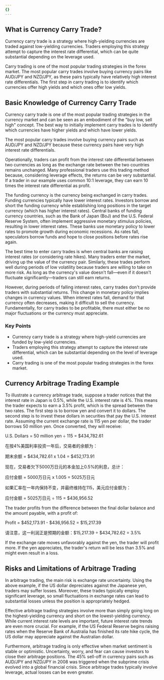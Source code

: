 ```yaml
---
{}
---
```


## What is Currency Carry Trade?

Currency carry trade is a strategy where high-yielding currencies are traded against low-yielding currencies. Traders employing this strategy attempt to capture the interest rate differential, which can be quite substantial depending on the leverage used.

Carry trading is one of the most popular trading strategies in the forex market. The most popular carry trades involve buying currency pairs like AUD/JPY and NZD/JPY, as these pairs typically have relatively high interest rate differentials. The first step in carry trading is to identify which currencies offer high yields and which ones offer low yields.

## Basic Knowledge of Currency Carry Trade

Currency carry trade is one of the most popular trading strategies in the currency market and can be seen as an embodiment of the "buy low, sell high" concept. The best way to initially implement carry trades is to identify which currencies have higher yields and which have lower yields.

The most popular carry trades involve buying currency pairs such as AUD/JPY and NZD/JPY because these currency pairs have very high interest rate differentials.

Operationally, traders can profit from the interest rate differential between two currencies as long as the exchange rate between the two countries remains unchanged. Many professional traders use this trading method because, considering leverage effects, the returns can be very substantial. If a trader in our example uses common 10:1 leverage, they can earn 10 times the interest rate differential as profit.

The funding currency is the currency being exchanged in carry trades. Funding currencies typically have lower interest rates. Investors borrow and short the funding currency while establishing long positions in the target currency (which has higher interest rates). Central banks of funding currency countries, such as the Bank of Japan (BoJ) and the U.S. Federal Reserve System, often implement aggressive monetary stimulus policies, resulting in lower interest rates. These banks use monetary policy to lower rates to promote growth during economic recessions. As rates fall, speculators borrow funds and hope to close positions before rates rise again.

The best time to enter carry trades is when central banks are raising interest rates (or considering rate hikes). Many traders enter the market, driving up the value of the currency pair. Similarly, these trades perform well during periods of low volatility because traders are willing to take on more risk. As long as the currency's value doesn't fall—even if it doesn't fluctuate significantly—traders can still earn returns.

However, during periods of falling interest rates, carry trades don't provide traders with substantial returns. This change in monetary policy implies changes in currency values. When interest rates fall, demand for that currency often decreases, making it difficult to sell the currency. Fundamentally, for carry trades to be profitable, there must either be no major fluctuations or the currency must appreciate.

### Key Points

- Currency carry trade is a strategy where high-yield currencies are funded by low-yield currencies.
- Traders employing this strategy attempt to capture the interest rate differential, which can be substantial depending on the level of leverage used.
- Carry trading is one of the most popular trading strategies in the forex market.

## Currency Arbitrage Trading Example

To illustrate a currency arbitrage trade, suppose a trader notices that the interest rate in Japan is 0.5%, while the U.S. interest rate is 4%. This means the trader expects to earn a 3.5% profit, which is the spread between the two rates. The first step is to borrow yen and convert it to dollars. The second step is to invest these dollars in securities that pay the U.S. interest rate. Assuming the current exchange rate is 115 yen per dollar, the trader borrows 50 million yen. Once converted, they will receive:

U.S. Dollars = 50 million yen ÷ 115 = $434,782.61

在按4%美国利率投资一年后，交易者的余额为：

期末余额 = $434,782.61 x 1.04 = $452,173.91

现在，交易者欠下5000万日元的本金加上0.5%的利息，总计：

应付金额 = 5000万日元 x 1.005 = 5025万日元

如果汇率在一年内保持不变，并最终维持在115，美元应付金额为：

应付金额 = 5025万日元 ÷ 115 = $436,956.52

The trader profits from the difference between the final dollar balance and the amount payable, with a profit of:

Profit = $452,173.91 - $436,956.52 = $15,217.39

请注意，这一利润正是预期的金额：$15,217.39 ÷ $434,782.62 = 3.5%

If the exchange rate moves unfavorably against the yen, the trader will profit more. If the yen appreciates, the trader's return will be less than 3.5% and might even result in a loss.

## Risks and Limitations of Arbitrage Trading

In arbitrage trading, the main risk is exchange rate uncertainty. Using the above example, if the US dollar depreciates against the Japanese yen, traders may suffer losses. Moreover, these trades typically employ significant leverage, so small fluctuations in exchange rates can lead to substantial losses unless the position is appropriately hedged.

Effective arbitrage trading strategies involve more than simply going long on the highest-yielding currency and short on the lowest-yielding currency. While current interest rate levels are important, future interest rate trends are even more crucial. For example, if the US Federal Reserve begins raising rates when the Reserve Bank of Australia has finished its rate hike cycle, the US dollar may appreciate against the Australian dollar.

Furthermore, arbitrage trading is only effective when market sentiment is stable or optimistic. Uncertainty, worry, and fear can cause investors to close their arbitrage positions. The 45% sell-off in currency pairs such as AUD/JPY and NZD/JPY in 2008 was triggered when the subprime crisis evolved into a global financial crisis. Since arbitrage trades typically involve leverage, actual losses can be even greater.
